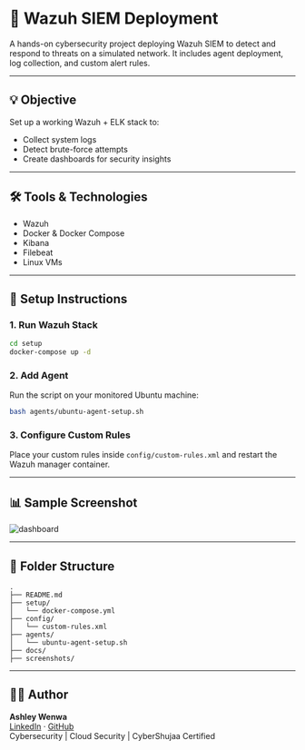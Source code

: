 # 🧠 Wazuh SIEM Deployment

A hands-on cybersecurity project deploying Wazuh SIEM to detect and respond to threats on a simulated network. It includes agent deployment, log collection, and custom alert rules.

---

## 💡 Objective

Set up a working Wazuh + ELK stack to:
- Collect system logs
- Detect brute-force attempts
- Create dashboards for security insights

---

## 🛠️ Tools & Technologies

- Wazuh
- Docker & Docker Compose
- Kibana
- Filebeat
- Linux VMs

---

## 🔧 Setup Instructions

### 1. Run Wazuh Stack
```bash
cd setup
docker-compose up -d
```

### 2. Add Agent
Run the script on your monitored Ubuntu machine:
```bash
bash agents/ubuntu-agent-setup.sh
```

### 3. Configure Custom Rules
Place your custom rules inside `config/custom-rules.xml` and restart the Wazuh manager container.

---

## 📊 Sample Screenshot

![dashboard](screenshots/dashboard.png)

---

## 📁 Folder Structure

```
.
├── README.md
├── setup/
│   └── docker-compose.yml
├── config/
│   └── custom-rules.xml
├── agents/
│   └── ubuntu-agent-setup.sh
├── docs/
├── screenshots/
```

---

## 🙋‍♀️ Author

**Ashley Wenwa**  
[LinkedIn](https://www.linkedin.com/in/ashley-wenwa) · [GitHub](https://github.com/WENWA444)  
Cybersecurity | Cloud Security | CyberShujaa Certified
